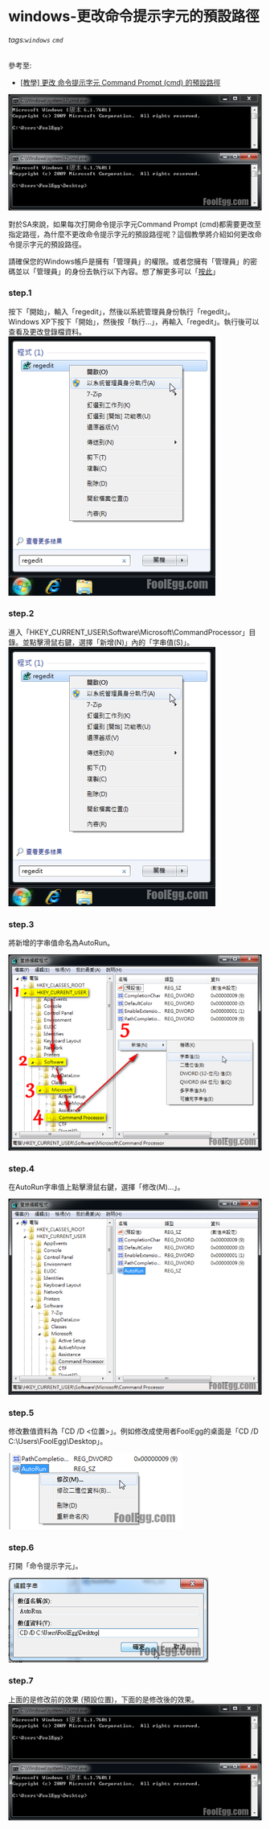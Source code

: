 # windows-更改命令提示字元的預設路徑
###### tags:`windows` `cmd`
 參考至:
  - [[教學] 更改 命令提示字元 Command Prompt (cmd) 的預設路徑](https://www.foolegg.com/how-to-change-the-default-path-of-command-prompt-cmd/)

![](https://raw.githubusercontent.com/neslxzhen/Note/master/img/windows-更改命令提示字元的預設路徑/1.png)

對於SA來說，如果每次打開命令提示字元Command Prompt (cmd)都需要更改至指定路徑，為什麼不更改命令提示字元的預設路徑呢？這個教學將介紹如何更改命令提示字元的預設路徑。

請確保您的Windows帳戶是擁有「管理員」的權限。或者您擁有「管理員」的密碼並以「管理員」的身份去執行以下內容。想了解更多可以「[按此](https://www.foolegg.com/index.php?p=510)」

### step.1

按下「開始」，輸入「regedit」，然後以系統管理員身份執行「regedit」。Windows XP下按下「開始」，然後按「執行…」，再輸入「regedit」。執行後可以查看及更改登錄檔資料。
![](https://raw.githubusercontent.com/neslxzhen/Note/master/img/windows-更改命令提示字元的預設路徑/2.png)

### step.2

進入「HKEY_CURRENT_USER\Software\Microsoft\CommandProcessor」目錄。並點擊滑鼠右鍵，選擇「新增(N)」內的「字串值(S)」。
![](https://raw.githubusercontent.com/neslxzhen/Note/master/img/windows-更改命令提示字元的預設路徑/2.png)

### step.3

將新增的字串值命名為AutoRun。

![](https://raw.githubusercontent.com/neslxzhen/Note/master/img/windows-更改命令提示字元的預設路徑/3.png)

### step.4

在AutoRun字串值上點擊滑鼠右鍵，選擇「修改(M)…」。

![](https://raw.githubusercontent.com/neslxzhen/Note/master/img/windows-更改命令提示字元的預設路徑/4.png)

### step.5

修改數值資料為「CD /D <位置>」。例如修改成使用者FoolEgg的桌面是「CD /D C:\Users\FoolEgg\Desktop」。

![](https://raw.githubusercontent.com/neslxzhen/Note/master/img/windows-更改命令提示字元的預設路徑/5.png)

### step.6

打開「命令提示字元」。

![](https://raw.githubusercontent.com/neslxzhen/Note/master/img/windows-更改命令提示字元的預設路徑/6.png)

### step.7

上面的是修改前的效果 (預設位置)，下面的是修改後的效果。
![](https://raw.githubusercontent.com/neslxzhen/Note/master/img/windows-更改命令提示字元的預設路徑/7.png)